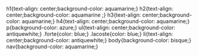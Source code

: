 h1{text-align: center;background-color: aquamarine;} h2{text-align: center;background-color: aquamarine ;} h3{text-align: center;background-color: aquamarine;} h4{text-align: center;background-color: aquamarine;} p{background-color: azure;} ul{text-align: center;background-color: antiquewhite;} .forte{color: blue;} .lacoste{color: blue;} li{text-align: center;background-color: antiquewhite;}
body{background-color: bisque;}
nav{background-color: aquamarine;}
